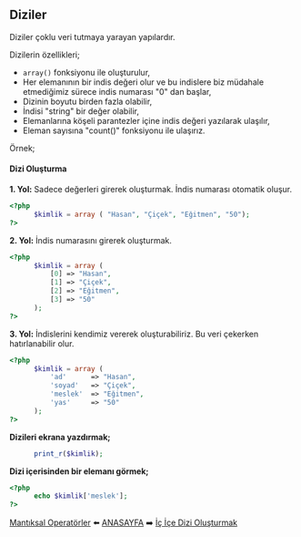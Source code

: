 ## Diziler

Diziler çoklu veri tutmaya yarayan yapılardır.

Dizilerin özellikleri;
- `array()` fonksiyonu ile oluşturulur,
- Her elemanının bir indis değeri olur ve bu indislere biz müdahale etmediğimiz sürece indis numarası "0" dan başlar,
- Dizinin boyutu birden fazla olabilir,
- İndisi "string" bir değer olabilir,
- Elemanlarına köşeli parantezler içine indis değeri yazılarak ulaşılır,
- Eleman sayısına "count()" fonksiyonu ile ulaşırız.

Örnek;

#### Dizi Oluşturma

**1. Yol:** Sadece değerleri girerek oluşturmak. İndis numarası otomatik oluşur.

```php
<?php
      $kimlik = array ( "Hasan", "Çiçek", "Eğitmen", "50");
?>
```

**2. Yol:** İndis numarasını girerek oluşturmak.

```php
<?php
      $kimlik = array (
          [0] => "Hasan",
          [1] => "Çiçek",
          [2] => "Eğitmen",
          [3] => "50"
      );
?>
```

**3. Yol:** İndislerini kendimiz vererek oluşturabiliriz. Bu veri çekerken hatırlanabilir olur.

```php
<?php
      $kimlik = array (
          'ad'      => "Hasan",
          'soyad'   => "Çiçek",
          'meslek'  => "Eğitmen",
          'yas'     => "50"
      );
?>
```

**Dizileri ekrana yazdırmak;**

```php
      print_r($kimlik);
```

**Dizi içerisinden bir elemanı görmek;**

```php
<?php
      echo $kimlik['meslek'];
?>
```



[Mantıksal Operatörler](https://github.com/yeniceri1453/Ubuntu-Php/blob/master/notlar/mantiksal.md) :arrow_left: [ANASAYFA](https://github.com/yeniceri1453/Ubuntu-Php) :arrow_right: [İç İçe Dizi Oluşturmak](https://github.com/yeniceri1453/Ubuntu-Php/blob/master/notlar/ic_ice_diziler.md)

